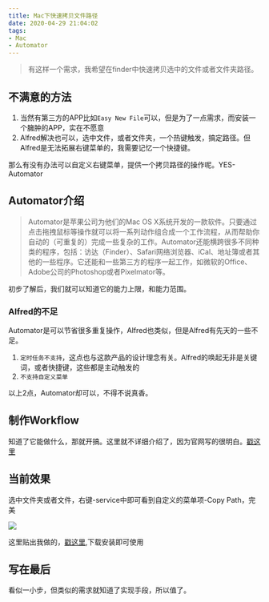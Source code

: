 ```yaml
---
title: Mac下快速拷贝文件路径
date: 2020-04-29 21:04:02
tags:
- Mac
- Automator
---
```

> 有这样一个需求，我希望在finder中快速拷贝选中的文件或者文件夹路径。

## 不满意的方法
1. 当然有第三方的APP比如`Easy New File`可以，但是为了一点需求，而安装一个臃肿的APP，实在不愿意
2. Alfred解决也可以，选中文件，或者文件夹，一个热键触发，搞定路径。但Alfred是无法拓展右键菜单的，我需要记忆一个快捷键。

那么有没有办法可以自定义右键菜单，提供一个拷贝路径的操作呢。YES-Automator

## Automator介绍

> Automator是苹果公司为他们的Mac OS X系统开发的一款软件。只要通过点击拖拽鼠标等操作就可以将一系列动作组合成一个工作流程，从而帮助你自动的（可重复的）完成一些复杂的工作。Automator还能横跨很多不同种类的程序，包括：访达（Finder）、Safari网络浏览器、iCal、地址簿或者其他的一些程序。它还能和一些第三方的程序一起工作，如微软的Office、Adobe公司的Photoshop或者Pixelmator等。

初步了解后，我们就可以知道它的能力上限，和能力范围。


### Alfred的不足

Automator是可以节省很多重复操作，Alfred也类似，但是Alfred有先天的一些不足。

1. `定时任务不支持`，这点也与这款产品的设计理念有关。Alfred的唤起无非是关键词，或者快捷键，这些都是主动触发的
2. `不支持自定义菜单`

以上2点，Automator却可以，不得不说真香。

## 制作Workflow
知道了它能做什么，那就开搞。这里就不详细介绍了，因为官网写的很明白。[戳这里](https://support.apple.com/zh-mo/guide/automator/welcome/mac)


## 当前效果
选中文件夹或者文件，右键-service中即可看到自定义的菜单项-Copy Path，完美

![](http://static.1991421.cn/2020/2020-04-29-212749.png)

这里贴出我做的，[戳这里](https://github.com/alanhg/mac-automator),下载安装即可使用

## 写在最后

看似一小步，但类似的需求就知道了实现手段，所以值了。
